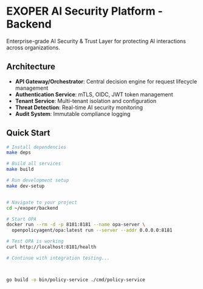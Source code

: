 # EXOPER AI Security Platform - Backend

Enterprise-grade AI Security & Trust Layer for protecting AI interactions across organizations.

## Architecture

- **API Gateway/Orchestrator**: Central decision engine for request lifecycle management
- **Authentication Service**: mTLS, OIDC, JWT token management
- **Tenant Service**: Multi-tenant isolation and configuration
- **Threat Detection**: Real-time AI security monitoring
- **Audit System**: Immutable compliance logging

## Quick Start

```bash
# Install dependencies
make deps

# Build all services
make build

# Run development setup
make dev-setup


# Navigate to your project
cd ~/exoper/backend

# Start OPA
docker run --rm -d -p 8181:8181 --name opa-server \
  openpolicyagent/opa:latest run --server --addr 0.0.0.0:8181

# Test OPA is working
curl http://localhost:8181/health

# Continue with integration testing...



go build -o bin/policy-service ./cmd/policy-service